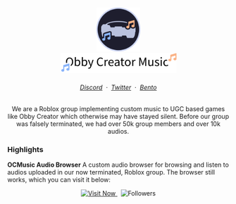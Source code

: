 <div align="center">
    <h3>
    <img src="https://raw.githubusercontent.com/OCMusic/.github/main/assets/icon.svg" width="100px" alt="Logo"/><br/>
    <picture>
        <source media="(prefers-color-scheme: dark)" srcset="https://raw.githubusercontent.com/OCMusic/.github/main/assets/title-dark.svg">
        <img alt="Obby Creator Music Title" src="https://raw.githubusercontent.com/OCMusic/.github/main/assets/title-light.svg" height=45>
    </picture><br/>
    <h6 align="center">
      <a href="https://discord.gg/K4gFUPTA7B">Discord</a>
      &nbsp;·&nbsp;
      <a href="https://twitter.com/ocmusic_real">Twitter</a>
      &nbsp;·&nbsp;
      <a href="https://bento.me/ocm">Bento</a>
    </h6>
    </h3>
    <p>We are a Roblox group implementing custom music to UGC based games like Obby Creator which otherwise may have stayed silent. Before our group was falsely terminated, we had over 50k group members and over 10k audios. </p>
</div>

### Highlights

**OCMusic Audio Browser**
A custom audio browser for browsing and listen to audios uploaded in our now terminated, Roblox group. The browser still works, which you can visit it below:

<div align="center">
    <a href="https://www.roblox.com/games/9937132110/OCM-Song-Browser">
        <img src="https://img.shields.io/badge/visit%20browser-313244?style=for-the-badge" alt="Visit Now"/>
    <a/>
    &nbsp;
    <img alt="Followers" src="https://img.shields.io/github/followers/OCMusic?style=for-the-badge&labelColor=313244&color=89b4fa"/>
</div>
